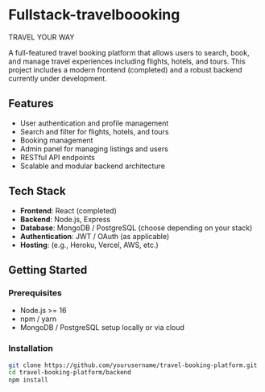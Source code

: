 # Fullstack-travelboooking
TRAVEL YOUR WAY


A full-featured travel booking platform that allows users to search, book, and manage travel experiences including flights, hotels, and tours. This project includes a modern frontend (completed) and a robust backend currently under development.

## Features

- User authentication and profile management
- Search and filter for flights, hotels, and tours
- Booking management
- Admin panel for managing listings and users
- RESTful API endpoints
- Scalable and modular backend architecture

## Tech Stack

- **Frontend**: React (completed)
- **Backend**: Node.js, Express
- **Database**: MongoDB / PostgreSQL (choose depending on your stack)
- **Authentication**: JWT / OAuth (as applicable)
- **Hosting**: (e.g., Heroku, Vercel, AWS, etc.)

## Getting Started

### Prerequisites

- Node.js >= 16
- npm / yarn
- MongoDB / PostgreSQL setup locally or via cloud

### Installation

```bash
git clone https://github.com/yourusername/travel-booking-platform.git
cd travel-booking-platform/backend
npm install
